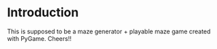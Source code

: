 # Introduction

This is supposed to be a maze generator + playable maze game created with PyGame. Cheers!!
